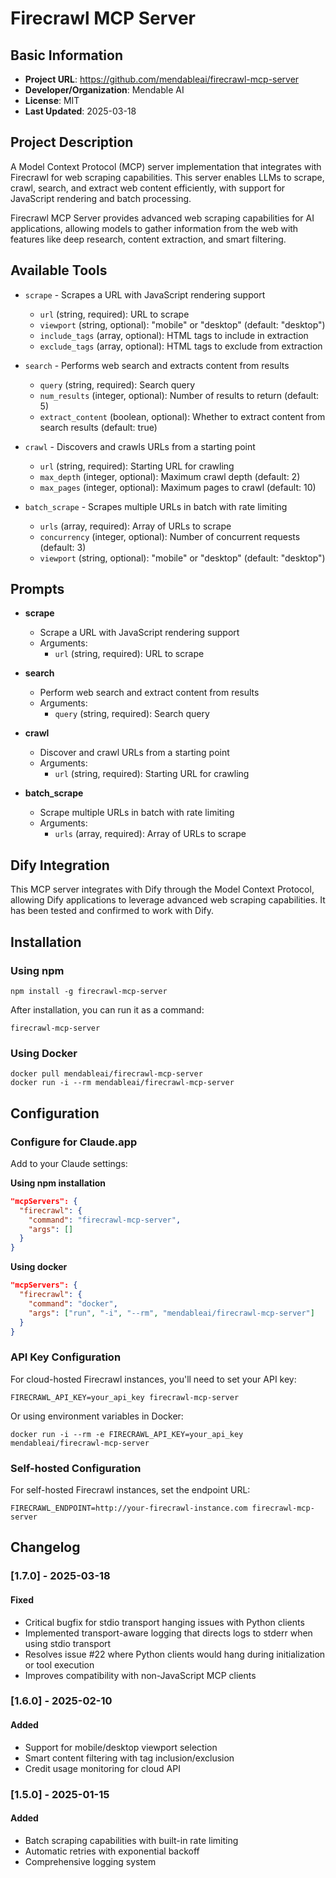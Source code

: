 # Firecrawl MCP Server

## Basic Information
- **Project URL**: https://github.com/mendableai/firecrawl-mcp-server
- **Developer/Organization**: Mendable AI
- **License**: MIT
- **Last Updated**: 2025-03-18

## Project Description
A Model Context Protocol (MCP) server implementation that integrates with Firecrawl for web scraping capabilities. This server enables LLMs to scrape, crawl, search, and extract web content efficiently, with support for JavaScript rendering and batch processing.

Firecrawl MCP Server provides advanced web scraping capabilities for AI applications, allowing models to gather information from the web with features like deep research, content extraction, and smart filtering.

## Available Tools
- `scrape` - Scrapes a URL with JavaScript rendering support
  - `url` (string, required): URL to scrape
  - `viewport` (string, optional): "mobile" or "desktop" (default: "desktop")
  - `include_tags` (array, optional): HTML tags to include in extraction
  - `exclude_tags` (array, optional): HTML tags to exclude from extraction
  
- `search` - Performs web search and extracts content from results
  - `query` (string, required): Search query
  - `num_results` (integer, optional): Number of results to return (default: 5)
  - `extract_content` (boolean, optional): Whether to extract content from search results (default: true)
  
- `crawl` - Discovers and crawls URLs from a starting point
  - `url` (string, required): Starting URL for crawling
  - `max_depth` (integer, optional): Maximum crawl depth (default: 2)
  - `max_pages` (integer, optional): Maximum pages to crawl (default: 10)
  
- `batch_scrape` - Scrapes multiple URLs in batch with rate limiting
  - `urls` (array, required): Array of URLs to scrape
  - `concurrency` (integer, optional): Number of concurrent requests (default: 3)
  - `viewport` (string, optional): "mobile" or "desktop" (default: "desktop")

## Prompts
- **scrape**
  - Scrape a URL with JavaScript rendering support
  - Arguments:
    - `url` (string, required): URL to scrape
    
- **search**
  - Perform web search and extract content from results
  - Arguments:
    - `query` (string, required): Search query
    
- **crawl**
  - Discover and crawl URLs from a starting point
  - Arguments:
    - `url` (string, required): Starting URL for crawling
    
- **batch_scrape**
  - Scrape multiple URLs in batch with rate limiting
  - Arguments:
    - `urls` (array, required): Array of URLs to scrape

## Dify Integration
This MCP server integrates with Dify through the Model Context Protocol, allowing Dify applications to leverage advanced web scraping capabilities. It has been tested and confirmed to work with Dify.

## Installation

### Using npm

```
npm install -g firecrawl-mcp-server
```

After installation, you can run it as a command:

```
firecrawl-mcp-server
```

### Using Docker

```
docker pull mendableai/firecrawl-mcp-server
docker run -i --rm mendableai/firecrawl-mcp-server
```

## Configuration

### Configure for Claude.app

Add to your Claude settings:

**Using npm installation**
```json
"mcpServers": {
  "firecrawl": {
    "command": "firecrawl-mcp-server",
    "args": []
  }
}
```

**Using docker**
```json
"mcpServers": {
  "firecrawl": {
    "command": "docker",
    "args": ["run", "-i", "--rm", "mendableai/firecrawl-mcp-server"]
  }
}
```

### API Key Configuration

For cloud-hosted Firecrawl instances, you'll need to set your API key:

```
FIRECRAWL_API_KEY=your_api_key firecrawl-mcp-server
```

Or using environment variables in Docker:

```
docker run -i --rm -e FIRECRAWL_API_KEY=your_api_key mendableai/firecrawl-mcp-server
```

### Self-hosted Configuration

For self-hosted Firecrawl instances, set the endpoint URL:

```
FIRECRAWL_ENDPOINT=http://your-firecrawl-instance.com firecrawl-mcp-server
```

## Changelog

### [1.7.0] - 2025-03-18

#### Fixed
- Critical bugfix for stdio transport hanging issues with Python clients
- Implemented transport-aware logging that directs logs to stderr when using stdio transport
- Resolves issue #22 where Python clients would hang during initialization or tool execution
- Improves compatibility with non-JavaScript MCP clients

### [1.6.0] - 2025-02-10

#### Added
- Support for mobile/desktop viewport selection
- Smart content filtering with tag inclusion/exclusion
- Credit usage monitoring for cloud API

### [1.5.0] - 2025-01-15

#### Added
- Batch scraping capabilities with built-in rate limiting
- Automatic retries with exponential backoff
- Comprehensive logging system
